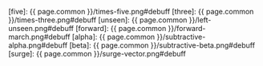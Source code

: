 [five]: {{ page.common }}/times-five.png#debuff
[three]: {{ page.common }}/times-three.png#debuff
[unseen]: {{ page.common }}/left-unseen.png#debuff
[forward]: {{ page.common }}/forward-march.png#debuff
[alpha]: {{ page.common }}/subtractive-alpha.png#debuff
[beta]: {{ page.common }}/subtractive-beta.png#debuff
[surge]: {{ page.common }}/surge-vector.png#debuff

[sprint]: /assets/sprint.png#debuff
[dd]: /assets/damage-down.png#debuff

[tank]: tank
[healer]: healer
[dps]: dps
[support]: support

[cast]: cast
[boss]: boss
[debuff]: debuff
